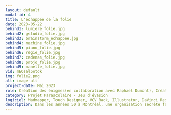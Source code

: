 ```yaml
---
layout: default
modal-id: 4
title: L'échappée de la folie
date: 2023-05-22
behind1: lumiere_folie.jpg
behind2: gstudio_folie.jpg
behind3: brainstorm_echappee.jpg
behind4: machine_folie.jpg
behind5: piano_folie.jpg
behind6: regie_folie.jpg
behind7: cadenas_folie.jpg
behind8: projo_folie.jpg
behind9: manette_folie.jpg
vid: mEOsal5otdk
img: folie2.png
alt: image-alt
project-date: Mai 2023
role: Création des énigmes(en collaboration avec Raphaël Dumont), Création vidéo, sonore, Colorisation de la salle, Design des feuilles et acétates, Aide sur le développement des énigmes. Travail uniquement sur la deuxième salle
category: Projet Parascolaire - Jeu d'évasion
logiciel: Madmapper, Touch Designer, VCV Rack, Illustrator, DaVinci Resolve
description: Dans les années 50 à Montréal, une organisation secrète fait des tests sur l'esprit de ses patients, sous le couvert d'une asile psychiatrique. Vous y avez été interné et vous devez maintenant travailler ensemble pour résoudre les énigmes, échapper aux obstacles et réussir à retrouver votre liberté, à la fois dans l'asile et dans votre propre esprit.
---
```

